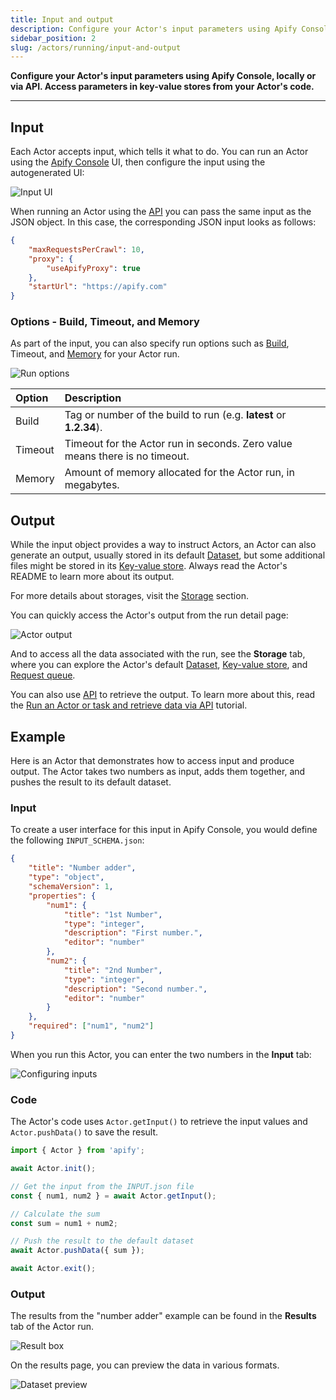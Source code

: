 ```yaml
---
title: Input and output
description: Configure your Actor's input parameters using Apify Console, locally or via API. Access parameters in key-value stores from your Actor's code.
sidebar_position: 2
slug: /actors/running/input-and-output
---
```


**Configure your Actor's input parameters using Apify Console, locally or via API. Access parameters in key-value stores from your Actor's code.**

---

## Input

Each Actor accepts input, which tells it what to do. You can run an Actor using the [Apify Console](https://console.apify.com) UI, then configure the input using the autogenerated UI:

![Input UI](./images/apify-input.png)

When running an Actor using the [API](https://docs.apify.com/api/v2) you can pass the same input as the JSON object. In this case, the corresponding JSON input looks as follows:

```json
{
    "maxRequestsPerCrawl": 10,
    "proxy": {
        "useApifyProxy": true
    },
    "startUrl": "https://apify.com"
}
```

### Options - Build, Timeout, and Memory

As part of the input, you can also specify run options such as [Build](../development/builds_and_runs/builds.md), Timeout, and [Memory](./usage_and_resources.md) for your Actor run.

![Run options](./images/input_and_output/actor-options.png)

| Option | Description |
|:---|:---|
| Build | Tag or number of the build to run (e.g. **latest** or **1.2.34**). |
| Timeout | Timeout for the Actor run in seconds. Zero value means there is no timeout. |
| Memory | Amount of memory allocated for the Actor run, in megabytes. |


## Output

While the input object provides a way to instruct Actors, an Actor can also generate an output, usually stored in its default [Dataset](../../storage/dataset), but some additional files might be stored in its [Key-value store](../../storage/key-value-store). Always read the Actor's README to learn more about its output.

For more details about storages, visit the [Storage](../../storage/index.md) section.

You can quickly access the Actor's output from the run detail page:

![Actor output](./images/input_and_output/actor-output.png)

And to access all the data associated with the run, see the **Storage** tab, where you can explore the Actor's default [Dataset](../../storage/dataset), [Key-value store](../../storage/key-value-store), and [Request queue](../../storage/request-queue).

You can also use [API](https://docs.apify.com/api/v2) to retrieve the output. To learn more about this, read the [Run an Actor or task and retrieve data via API](/academy/api/run-actor-and-retrieve-data-via-api) tutorial.

## Example

Here is an Actor that demonstrates how to access input and produce output. The Actor takes two numbers as input, adds them together, and pushes the result to its default dataset.

### Input

To create a user interface for this input in Apify Console, you would define the following `INPUT_SCHEMA.json`:

```json title="INPUT_SCHEMA.json"
{
    "title": "Number adder",
    "type": "object",
    "schemaVersion": 1,
    "properties": {
        "num1": {
            "title": "1st Number",
            "type": "integer",
            "description": "First number.",
            "editor": "number"
        },
        "num2": {
            "title": "2nd Number",
            "type": "integer",
            "description": "Second number.",
            "editor": "number"
        }
    },
    "required": ["num1", "num2"]
}
```

When you run this Actor, you can enter the two numbers in the **Input** tab:

![Configuring inputs](./images/input_and_output/configure-inputs.jpg)

### Code

The Actor's code uses `Actor.getInput()` to retrieve the input values and `Actor.pushData()` to save the result.

```js title="main.js"
import { Actor } from 'apify';

await Actor.init();

// Get the input from the INPUT.json file
const { num1, num2 } = await Actor.getInput();

// Calculate the sum
const sum = num1 + num2;

// Push the result to the default dataset
await Actor.pushData({ sum });

await Actor.exit();
```

### Output

The results from the "number adder" example can be found in the **Results** tab of the Actor run.

![Result box](./images/input_and_output/result-box.png)

On the results page, you can preview the data in various formats.

![Dataset preview](./images/input_and_output/dataset-preview.png)
